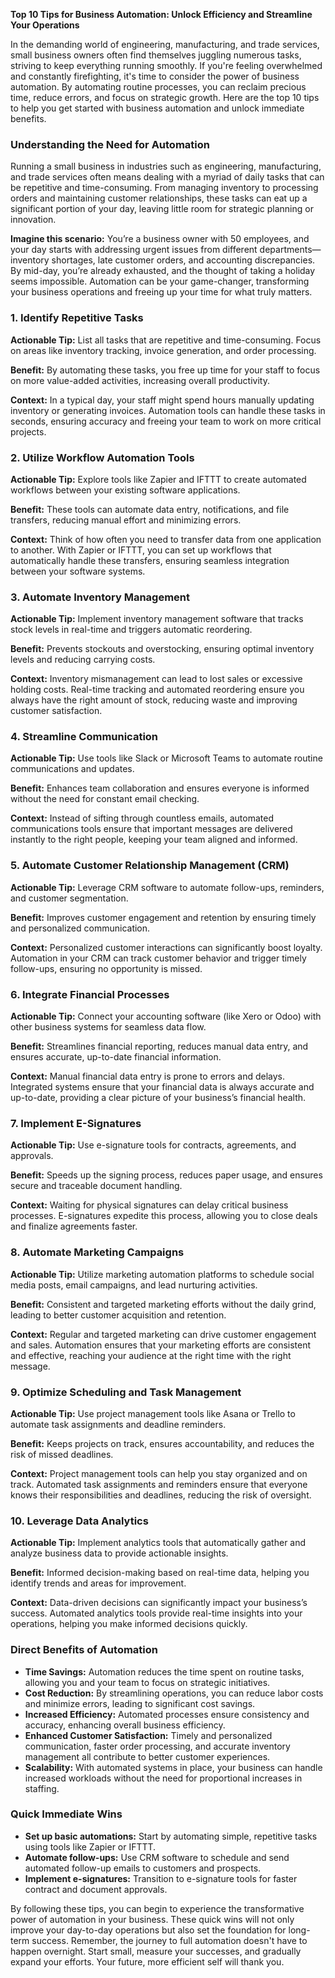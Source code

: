 **Top 10 Tips for Business Automation: Unlock Efficiency and Streamline Your Operations**

In the demanding world of engineering, manufacturing, and trade services, small business owners often find themselves juggling numerous tasks, striving to keep everything running smoothly. If you're feeling overwhelmed and constantly firefighting, it's time to consider the power of business automation. By automating routine processes, you can reclaim precious time, reduce errors, and focus on strategic growth. Here are the top 10 tips to help you get started with business automation and unlock immediate benefits.

### Understanding the Need for Automation

Running a small business in industries such as engineering, manufacturing, and trade services often means dealing with a myriad of daily tasks that can be repetitive and time-consuming. From managing inventory to processing orders and maintaining customer relationships, these tasks can eat up a significant portion of your day, leaving little room for strategic planning or innovation.

**Imagine this scenario:** You’re a business owner with 50 employees, and your day starts with addressing urgent issues from different departments—inventory shortages, late customer orders, and accounting discrepancies. By mid-day, you’re already exhausted, and the thought of taking a holiday seems impossible. Automation can be your game-changer, transforming your business operations and freeing up your time for what truly matters.

### 1. **Identify Repetitive Tasks**

**Actionable Tip:** List all tasks that are repetitive and time-consuming. Focus on areas like inventory tracking, invoice generation, and order processing.

**Benefit:** By automating these tasks, you free up time for your staff to focus on more value-added activities, increasing overall productivity.

**Context:** In a typical day, your staff might spend hours manually updating inventory or generating invoices. Automation tools can handle these tasks in seconds, ensuring accuracy and freeing your team to work on more critical projects.

### 2. **Utilize Workflow Automation Tools**

**Actionable Tip:** Explore tools like Zapier and IFTTT to create automated workflows between your existing software applications.

**Benefit:** These tools can automate data entry, notifications, and file transfers, reducing manual effort and minimizing errors.

**Context:** Think of how often you need to transfer data from one application to another. With Zapier or IFTTT, you can set up workflows that automatically handle these transfers, ensuring seamless integration between your software systems.

### 3. **Automate Inventory Management**

**Actionable Tip:** Implement inventory management software that tracks stock levels in real-time and triggers automatic reordering.

**Benefit:** Prevents stockouts and overstocking, ensuring optimal inventory levels and reducing carrying costs.

**Context:** Inventory mismanagement can lead to lost sales or excessive holding costs. Real-time tracking and automated reordering ensure you always have the right amount of stock, reducing waste and improving customer satisfaction.

### 4. **Streamline Communication**

**Actionable Tip:** Use tools like Slack or Microsoft Teams to automate routine communications and updates.

**Benefit:** Enhances team collaboration and ensures everyone is informed without the need for constant email checking.

**Context:** Instead of sifting through countless emails, automated communications tools ensure that important messages are delivered instantly to the right people, keeping your team aligned and informed.

### 5. **Automate Customer Relationship Management (CRM)**

**Actionable Tip:** Leverage CRM software to automate follow-ups, reminders, and customer segmentation.

**Benefit:** Improves customer engagement and retention by ensuring timely and personalized communication.

**Context:** Personalized customer interactions can significantly boost loyalty. Automation in your CRM can track customer behavior and trigger timely follow-ups, ensuring no opportunity is missed.

### 6. **Integrate Financial Processes**

**Actionable Tip:** Connect your accounting software (like Xero or Odoo) with other business systems for seamless data flow.

**Benefit:** Streamlines financial reporting, reduces manual data entry, and ensures accurate, up-to-date financial information.

**Context:** Manual financial data entry is prone to errors and delays. Integrated systems ensure that your financial data is always accurate and up-to-date, providing a clear picture of your business’s financial health.

### 7. **Implement E-Signatures**

**Actionable Tip:** Use e-signature tools for contracts, agreements, and approvals.

**Benefit:** Speeds up the signing process, reduces paper usage, and ensures secure and traceable document handling.

**Context:** Waiting for physical signatures can delay critical business processes. E-signatures expedite this process, allowing you to close deals and finalize agreements faster.

### 8. **Automate Marketing Campaigns**

**Actionable Tip:** Utilize marketing automation platforms to schedule social media posts, email campaigns, and lead nurturing activities.

**Benefit:** Consistent and targeted marketing efforts without the daily grind, leading to better customer acquisition and retention.

**Context:** Regular and targeted marketing can drive customer engagement and sales. Automation ensures that your marketing efforts are consistent and effective, reaching your audience at the right time with the right message.

### 9. **Optimize Scheduling and Task Management**

**Actionable Tip:** Use project management tools like Asana or Trello to automate task assignments and deadline reminders.

**Benefit:** Keeps projects on track, ensures accountability, and reduces the risk of missed deadlines.

**Context:** Project management tools can help you stay organized and on track. Automated task assignments and reminders ensure that everyone knows their responsibilities and deadlines, reducing the risk of oversight.

### 10. **Leverage Data Analytics**

**Actionable Tip:** Implement analytics tools that automatically gather and analyze business data to provide actionable insights.

**Benefit:** Informed decision-making based on real-time data, helping you identify trends and areas for improvement.

**Context:** Data-driven decisions can significantly impact your business’s success. Automated analytics tools provide real-time insights into your operations, helping you make informed decisions quickly.

### Direct Benefits of Automation

- **Time Savings:** Automation reduces the time spent on routine tasks, allowing you and your team to focus on strategic initiatives.
- **Cost Reduction:** By streamlining operations, you can reduce labor costs and minimize errors, leading to significant cost savings.
- **Increased Efficiency:** Automated processes ensure consistency and accuracy, enhancing overall business efficiency.
- **Enhanced Customer Satisfaction:** Timely and personalized communication, faster order processing, and accurate inventory management all contribute to better customer experiences.
- **Scalability:** With automated systems in place, your business can handle increased workloads without the need for proportional increases in staffing.

### Quick Immediate Wins

- **Set up basic automations:** Start by automating simple, repetitive tasks using tools like Zapier or IFTTT.
- **Automate follow-ups:** Use CRM software to schedule and send automated follow-up emails to customers and prospects.
- **Implement e-signatures:** Transition to e-signature tools for faster contract and document approvals.

By following these tips, you can begin to experience the transformative power of automation in your business. These quick wins will not only improve your day-to-day operations but also set the foundation for long-term success. Remember, the journey to full automation doesn't have to happen overnight. Start small, measure your successes, and gradually expand your efforts. Your future, more efficient self will thank you.